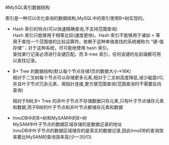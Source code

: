 #MySQL索引数据结构

索引是一种可以优化查询的数据结构,MySQL中的索引使用B+树实现的。

- Hash 索引的特点(可以快速精确查询,不支持范围查询)  
Hash 索引只能够用于相等比较(速度更快)。Hash 索引不能够用于诸如 < 等用于查找一个范围值的比较运算符。依赖于这种单值查找的系统被称为 “键-值存储”；对于这种系统，尽可能地使用 hash 索引。  
查找某行记录必须进行全键匹配。而 B-tree 索引，任何该键的左前缀都可用以查找记录。 

- B+ Tree 的数据结构(默认每个节点存储1页的数据大小->16K)  
  相对于二叉树每个节点可以存储更多元素,相对于二叉树高度降低,减少磁盘I/O,并且叶子节点冗余元素、用指针连接,更方便范围查询(范围查询时不需要反向查询)  

  相对于B树,B+ Tree 的非叶子节点不存储数据只存元素,只有叶子节点储存元素和数据,而子B树的叶子节点和非叶节点都储存元素和数据  
  
- InnoDB中的B+树和MySAM中的B+树  
  MySAM中叶子节点的数据区域存储的是数据记录的地址  
  InnoDB中叶子节点的数据区域储存的是真实的数据记录,因此InnoDB的查询效率要比MySAM的查询效率高(少一次I/O)





```sql


```